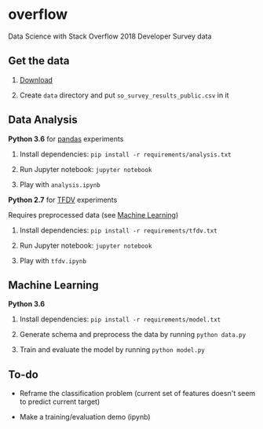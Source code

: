 # overflow
Data Science with Stack Overflow 2018 Developer Survey data

## Get the data

1. [Download](https://www.kaggle.com/stackoverflow/stack-overflow-2018-developer-survey)

2. Create `data` directory and put `so_survey_results_public.csv` in it

## Data Analysis

**Python 3.6** for [pandas](https://pandas.pydata.org/) experiments

1. Install dependencies: `pip install -r requirements/analysis.txt`

2. Run Jupyter notebook: `jupyter notebook`

3. Play with `analysis.ipynb`

**Python 2.7** for [TFDV](https://github.com/tensorflow/data-validation) experiments

Requires preprocessed data (see [Machine Learning](#machine-learning))

1. Install dependencies: `pip install -r requirements/tfdv.txt`

2. Run Jupyter notebook: `jupyter notebook`

3. Play with `tfdv.ipynb`

## Machine Learning

**Python 3.6**

1. Install dependencies: `pip install -r requirements/model.txt`

2. Generate schema and preprocess the data by running `python data.py`

3. Train and evaluate the model by running `python model.py`

## To-do

- Reframe the classification problem (current set of features doesn't seem to predict current target)

- Make a training/evaluation demo (ipynb)
